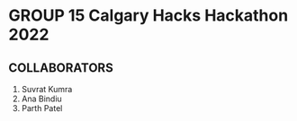 # GROUP 15 Calgary Hacks Hackathon 2022

## COLLABORATORS
1. Suvrat Kumra
2. Ana Bindiu
3. Parth Patel
